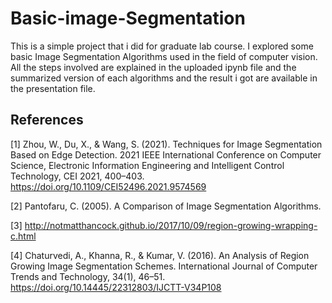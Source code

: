 # Basic-image-Segmentation
This is a simple project that i did for graduate lab course. I explored some basic Image Segmentation Algorithms used in the field of computer vision. All the steps involved are explained in the uploaded ipynb file and the summarized version of each algorithms and the result i got are available in the presentation file.

## References
[1] Zhou, W., Du, X., & Wang, S. (2021). Techniques for Image Segmentation Based on Edge Detection. 2021 IEEE International Conference on Computer Science, Electronic Information Engineering and Intelligent Control Technology, CEI 2021, 400–403. https://doi.org/10.1109/CEI52496.2021.9574569

[2] Pantofaru, C. (2005). A Comparison of Image Segmentation Algorithms.

[3] http://notmatthancock.github.io/2017/10/09/region-growing-wrapping-c.html

[4] Chaturvedi, A., Khanna, R., & Kumar, V. (2016). An Analysis of Region Growing Image Segmentation Schemes. International Journal of Computer Trends and Technology, 34(1), 46–51. https://doi.org/10.14445/22312803/IJCTT-V34P108

